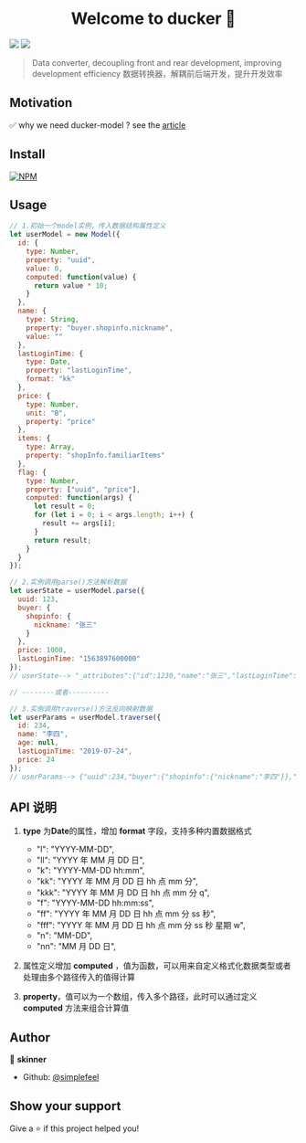 <h1 align="center">Welcome to ducker 👋</h1>
<p>
  <img src="https://img.shields.io/badge/version-0.0.1-blue.svg?cacheSeconds=2592000" />
  <img src="https://badgen.net/badgesize/normal/https://raw.githubusercontent.com/simplefeel/ducker-model/master/dist/ducker.es5.js">
</p>

> Data converter, decoupling front and rear development, improving development efficiency 数据转换器，解耦前后端开发，提升开发效率

## Motivation

✅ why we need ducker-model ? see the [article](https://mp.weixin.qq.com/s/q6xybux0fhrUz5HE5TY0aA)

## Install

[![NPM](https://nodei.co/npm/ducker-model.png)](https://nodei.co/npm/ducker-model/)

## Usage

```js
// 1.初始一个model实例，传入数据结构属性定义
let userModel = new Model({
  id: {
    type: Number,
    property: "uuid",
    value: 0,
    computed: function(value) {
      return value * 10;
    }
  },
  name: {
    type: String,
    property: "buyer.shopinfo.nickname",
    value: ""
  },
  lastLoginTime: {
    type: Date,
    property: "lastLoginTime",
    format: "kk"
  },
  price: {
    type: Number,
    unit: "B",
    property: "price"
  },
  items: {
    type: Array,
    property: "shopInfo.familiarItems"
  },
  flag: {
    type: Number,
    property: ["uuid", "price"],
    computed: function(args) {
      let result = 0;
      for (let i = 0; i < args.length; i++) {
        result += args[i];
      }
      return result;
    }
  }
});

// 2.实例调用parse()方法解析数据
let userState = userModel.parse({
  uuid: 123,
  buyer: {
    shopinfo: {
      nickname: "张三"
    }
  },
  price: 1000,
  lastLoginTime: "1563897600000"
});
// userState--> "_attributes":{"id":1230,"name":"张三","lastLoginTime":"2019年07月24日 00点00分","price":"10.00","items":[{"itemId":883487093,"itemName":"精致的星空耳环","itemMainPic":"https://si.geilicdn.com/vshop1023602513-1477718242.jpg?w=984&h=984","itemPrice":17900,"itemOriginalPrice":22500,"recommendReason":"48%的回头客都在买"}],"flag":1123}

// --------或者----------

// 3.实例调用traverse()方法反向映射数据
let userParams = userModel.traverse({
  id: 234,
  name: "李四",
  age: null,
  lastLoginTime: "2019-07-24",
  price: 24
});
// userParams--> {"uuid":234,"buyer":{"shopinfo":{"nickname":"李四"}},"lastLoginTime":1563897600000,"price":2400}
```

## API 说明

1. **type** 为**Date**的属性，增加 **format** 字段，支持多种内置数据格式

   - "l": "YYYY-MM-DD",
   - "ll": "YYYY 年 MM 月 DD 日",
   - "k": "YYYY-MM-DD hh:mm",
   - "kk": "YYYY 年 MM 月 DD 日 hh 点 mm 分",
   - "kkk": "YYYY 年 MM 月 DD 日 hh 点 mm 分 q",
   - "f": "YYYY-MM-DD hh:mm:ss",
   - "ff": "YYYY 年 MM 月 DD 日 hh 点 mm 分 ss 秒",
   - "fff": "YYYY 年 MM 月 DD 日 hh 点 mm 分 ss 秒 星期 w",
   - "n": "MM-DD",
   - "nn": "MM 月 DD 日",

2. 属性定义增加 **computed** ，值为函数，可以用来自定义格式化数据类型或者处理由多个路径传入的值得计算
3. **property**，值可以为一个数组，传入多个路径，此时可以通过定义 **computed** 方法来组合计算值

## Author

👤 **skinner**

- Github: [@simplefeel](https://github.com/simplefeel)

## Show your support

Give a ⭐️ if this project helped you!


